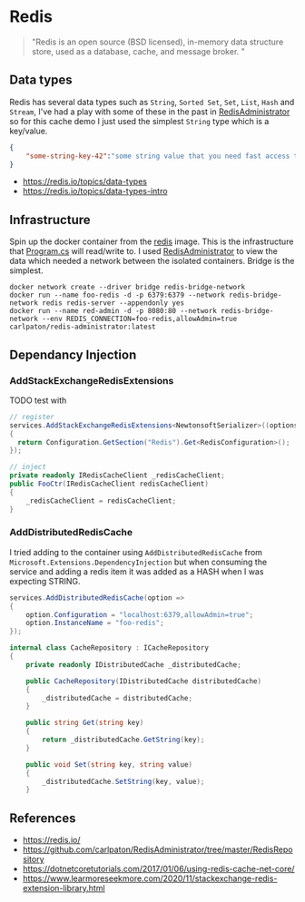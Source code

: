 ﻿# Redis

> "Redis is an open source (BSD licensed), in-memory data structure store, used as a database, cache, and message broker. "

## Data types

Redis has several data types such as `String`, `Sorted Set`, `Set`, `List`, `Hash` and `Stream`, I've had a play with some of these in the past in [RedisAdministrator](https://github.com/carlpaton/RedisAdministrator/tree/master/RedisRepository) so for this cache demo I just used the simplest `String` type which is a key/value.

```json
{
	"some-string-key-42":"some string value that you need fast access to!"
}
```

- https://redis.io/topics/data-types
- https://redis.io/topics/data-types-intro

## Infrastructure

Spin up the docker container from the [redis](https://hub.docker.com/_/redis) image. This is the infrastructure that [Program.cs](Program.cs) will read/write to. I used [RedisAdministrator](https://github.com/carlpaton/RedisAdministrator/tree/master/RedisRepository) to view the data which needed a network between the isolated containers. Bridge is the simplest. 

```shell
docker network create --driver bridge redis-bridge-network
docker run --name foo-redis -d -p 6379:6379 --network redis-bridge-network redis redis-server --appendonly yes
docker run --name red-admin -d -p 8080:80 --network redis-bridge-network --env REDIS_CONNECTION=foo-redis,allowAdmin=true carlpaton/redis-administrator:latest
```

## Dependancy Injection

### AddStackExchangeRedisExtensions

TODO test with

```c#
// register 
services.AddStackExchangeRedisExtensions<NewtonsoftSerializer>((options) =>
{
  return Configuration.GetSection("Redis").Get<RedisConfiguration>();
});

// inject
private readonly IRedisCacheClient _redisCacheClient;
public FooCtr(IRedisCacheClient redisCacheClient)
{
	_redisCacheClient = redisCacheClient;
}
```

### AddDistributedRedisCache

I tried adding to the container using `AddDistributedRedisCache` from `Microsoft.Extensions.DependencyInjection` but when consuming the service and adding a redis item it was added as a HASH when I was expecting STRING.

```c#
services.AddDistributedRedisCache(option =>
{
	option.Configuration = "localhost:6379,allowAdmin=true";
	option.InstanceName = "foo-redis";
});
```

```c#
internal class CacheRepository : ICacheRepository
{
	private readonly IDistributedCache _distributedCache;

	public CacheRepository(IDistributedCache distributedCache)
	{
		_distributedCache = distributedCache;
	}

	public string Get(string key)
	{
		return _distributedCache.GetString(key);
	}

	public void Set(string key, string value)
	{
		_distributedCache.SetString(key, value);
	}
```

## References 

- https://redis.io/
- https://github.com/carlpaton/RedisAdministrator/tree/master/RedisRepository
- https://dotnetcoretutorials.com/2017/01/06/using-redis-cache-net-core/
- https://www.learmoreseekmore.com/2020/11/stackexchange-redis-extension-library.html